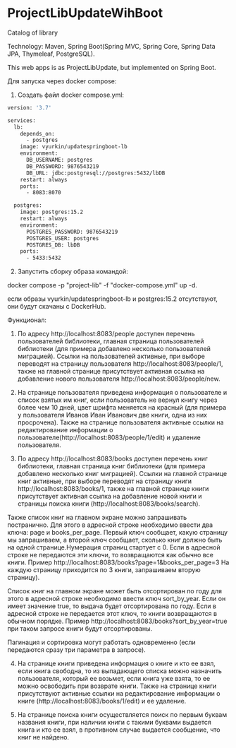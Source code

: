 # ProjectLibUpdateWihBoot
Catalog of library

Technology: Maven, Spring Boot(Spring MVC, Spring Core,
 Spring Data JPA, Thymeleaf, PostgreSQL).

This web apps is as ProjectLibUpdate, but implemented on Spring Boot.

Для запуска через docker compose:
1) Создать файл  docker compose.yml:


```sh
version: '3.7'  

services:  
  lb:  
    depends_on:  
      - postgres  
    image: vyurkin/updatespringboot-lb  
    environment:  
      DB_USERNAME: postgres  
      DB_PASSWORD: 9876543219  
      DB_URL: jdbc:postgresql://postgres:5432/lbDB  
    restart: always  
    ports:  
      - 8083:8070  

  postgres:
    image: postgres:15.2
    restart: always
    environment:
      POSTGRES_PASSWORD: 9876543219
      POSTGRES_USER: postgres
      POSTGRES_DB: lbDB
    ports:
      - 5433:5432
```

2) Запустить сборку образа командой:

 docker compose -p "project-lib" -f "docker-compose.yml" up -d.
 
если образы vyurkin/updatespringboot-lb и postgres:15.2 отсутствуют, они будут скачаны с DockerHub.


Функционал:
1)	По адресу http://localhost:8083/people доступен перечень пользователей библиотеки, главная страница пользователей библиотеки (для примера добавлено несколько пользователей миграцией).
Ссылки на пользователей активные, при выборе переводят на страницу пользователя http://localhost:8083/people/1, также на главной странице присутствует активная ссылка на добавление нового пользователя http://localhost:8083/people/new.

2)	На странице пользователя приведена информация о пользователе и  список взятых им книг, если пользователь не вернул книгу через более чем 10 дней, цвет шрифта меняется на красный (для примера у пользователя Иванов Иван Иванович две книги, одна из них просрочена).
Также на странице пользователя активные ссылки на редактирование информации о пользователе(http://localhost:8083/people/1/edit) и удаление пользователя.

3)	По адресу http://localhost:8083/books доступен перечень книг библиотеки, главная страница книг библиотеки (для примера добавлено несколько книг миграцией).
Ссылки на главной странице книг активные, при выборе переводят на страницу книги http://localhost:8083/books/1, также на главной странице книги присутствует активная ссылка  на добавление новой книги и страницы поиска книги (http://localhost:8083/books/search).

Также список книг на главном экране можно запрашивать постранично. Для этого в адресной строке необходимо ввести два ключа: page и books_per_page. Первый ключ сообщает, какую страницу мы запрашиваем, а второй ключ сообщает, сколько книг должно быть на одной странице.Нумерация страниц стартует с 0. Если в адресной строке не передаются эти ключи, то возвращаются как обычно все книги.
Пример http://localhost:8083/books?page=1&books_per_page=3 
На каждую страницу приходится по 3 книги, запрашиваем вторую страницу).

Список книг на главном экране может быть отсортирован по году для этого в адресной строке необходимо ввести ключ sort_by_year. Если он имеет значение true, то выдача будет отсортирована по году. Если в адресной строке не передается этот ключ, то книги возвращаются в обычном порядке.
Пример http://localhost:8083/books?sort_by_year=true при таком запросе книги будут отсортированы.

Пагинация и сортировка могут работать одновременно (если передаются сразу три параметра в запросе).

4)	На странице книги приведена информация о книге и кто ее взял, если книга свободна, то из выпадающего списка можно назначить пользователя, который ее возьмет, если книга уже взята, то ее можно освободить при возврате книги.
Также на странице книги присутствуют активные ссылки на редактирование информации о книге (http://localhost:8083/books/1/edit) и ее удаление.

5)	На странице поиска книги осуществляется поиск по первым буквам названия книги, при наличии книги с такими буквами выдается книга и кто ее взял, в противном случае выдается сообщение, что книг не найдено. 
